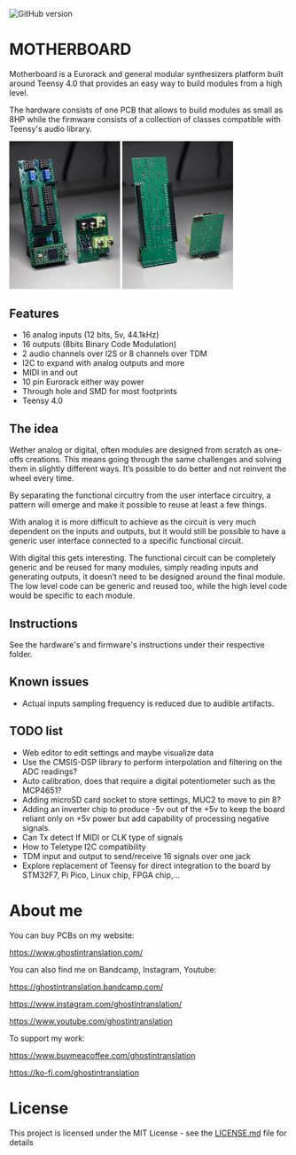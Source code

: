![GitHub version](https://img.shields.io/github/v/release/ghostintranslation/motherboard.svg?include_prereleases)

# MOTHERBOARD

Motherboard is a Eurorack and general modular synthesizers platform built around Teensy 4.0 that provides an easy way to build modules from a high level. 

The hardware consists of one PCB that allows to build modules as small as 8HP while the firmware consists of a collection of classes compatible with Teensy's audio library.

<img src="./hardware/motherboard-1.WEBP" width="200px"/> <img src="./hardware/motherboard-2.WEBP" width="200px"/>

## Features

* 16 analog inputs (12 bits, 5v, 44.1kHz)
* 16 outputs (8bits Binary Code Modulation)
* 2 audio channels over I2S or 8 channels over TDM
* I2C to expand with analog outputs and more
* MIDI in and out
* 10 pin Eurorack either way power
* Through hole and SMD for most footprints
* Teensy 4.0

## The idea

Wether analog or digital, often modules are designed from scratch as one-offs creations. This means going through the same challenges and solving them in slightly different ways. It’s possible to do better and not reinvent the wheel every time. 

By separating the functional circuitry from the user interface circuitry, a pattern will emerge and make it possible to reuse at least a few things. 

With analog it is more difficult to achieve as the circuit is very much dependent on the inputs and outputs, but it would still be possible to have a generic user interface connected to a specific functional circuit. 

With digital this gets interesting. The functional circuit can be completely generic and be reused for many modules, simply reading inputs and generating outputs, it doesn’t need to be designed around the final module. The low level code can be generic and reused too, while the high level code would be specific to each module.


## Instructions

See the hardware's and firmware's instructions under their respective folder.

## Known issues

- Actual inputs sampling frequency is reduced due to audible artifacts.


## TODO list

- Web editor to edit settings and maybe visualize data
- Use the CMSIS-DSP library to perform interpolation and filtering on the ADC readings?
- Auto calibration, does that require a digital potentiometer such as the MCP4651?
- Adding microSD card socket to store settings, MUC2 to move to pin 8?
- Adding an inverter chip to produce -5v out of the +5v to keep the board reliant only on +5v power but add capability of processing negative signals.
- Can Tx detect If MIDI or CLK type of signals
- How to Teletype I2C compatibility
- TDM input and output to send/receive 16 signals over one jack
- Explore replacement of Teensy for direct integration to the board by STM32F7, Pi Pico, Linux chip, FPGA chip,...


# About me

You can buy PCBs on my website:

https://www.ghostintranslation.com/

You can also find me on Bandcamp, Instagram, Youtube:

https://ghostintranslation.bandcamp.com/

https://www.instagram.com/ghostintranslation/

https://www.youtube.com/ghostintranslation

To support my work:

https://www.buymeacoffee.com/ghostintranslation

https://ko-fi.com/ghostintranslation

# License

This project is licensed under the MIT License - see the [LICENSE.md](LICENSE.md) file for details